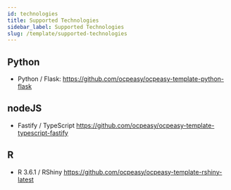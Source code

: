 ```yaml
---
id: technologies
title: Supported Technologies
sidebar_label: Supported Technologies
slug: /template/supported-technologies
---
```


## Python

- Python / Flask: https://github.com/ocpeasy/ocpeasy-template-python-flask

## nodeJS

- Fastify / TypeScript https://github.com/ocpeasy/ocpeasy-template-typescript-fastify

## R

- R 3.6.1 / RShiny https://github.com/ocpeasy/ocpeasy-template-rshiny-latest